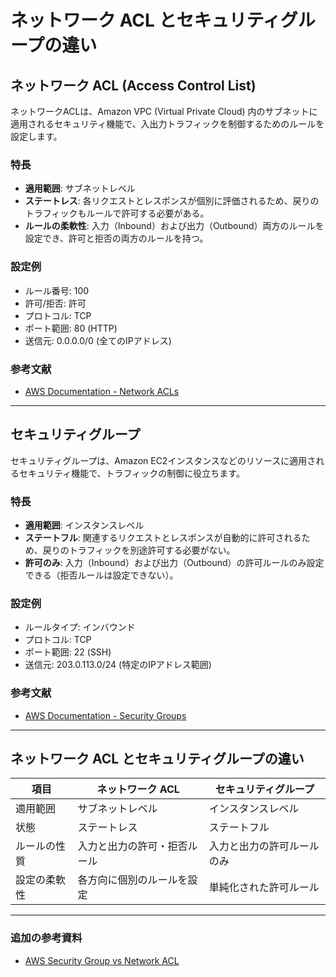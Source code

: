 
# ネットワーク ACL とセキュリティグループの違い

## ネットワーク ACL (Access Control List)

ネットワークACLは、Amazon VPC (Virtual Private Cloud) 内のサブネットに適用されるセキュリティ機能で、入出力トラフィックを制御するためのルールを設定します。

### 特長

- **適用範囲**: サブネットレベル
- **ステートレス**: 各リクエストとレスポンスが個別に評価されるため、戻りのトラフィックもルールで許可する必要がある。
- **ルールの柔軟性**: 入力（Inbound）および出力（Outbound）両方のルールを設定でき、許可と拒否の両方のルールを持つ。

### 設定例

- ルール番号: 100
- 許可/拒否: 許可
- プロトコル: TCP
- ポート範囲: 80 (HTTP)
- 送信元: 0.0.0.0/0 (全てのIPアドレス)


### 参考文献

- [AWS Documentation - Network ACLs](https://docs.aws.amazon.com/vpc/latest/userguide/vpc-network-acls.html)

---

## セキュリティグループ

セキュリティグループは、Amazon EC2インスタンスなどのリソースに適用されるセキュリティ機能で、トラフィックの制御に役立ちます。

### 特長

- **適用範囲**: インスタンスレベル
- **ステートフル**: 関連するリクエストとレスポンスが自動的に許可されるため、戻りのトラフィックを別途許可する必要がない。
- **許可のみ**: 入力（Inbound）および出力（Outbound）の許可ルールのみ設定できる（拒否ルールは設定できない）。

### 設定例

- ルールタイプ: インバウンド
- プロトコル: TCP
- ポート範囲: 22 (SSH)
- 送信元: 203.0.113.0/24 (特定のIPアドレス範囲)


### 参考文献

- [AWS Documentation - Security Groups](https://docs.aws.amazon.com/vpc/latest/userguide/VPC_SecurityGroups.html)

---

## ネットワーク ACL とセキュリティグループの違い

| 項目 | ネットワーク ACL | セキュリティグループ |
| --- | --- | --- |
| 適用範囲 | サブネットレベル | インスタンスレベル |
| 状態 | ステートレス | ステートフル |
| ルールの性質 | 入力と出力の許可・拒否ルール | 入力と出力の許可ルールのみ |
| 設定の柔軟性 | 各方向に個別のルールを設定 | 単純化された許可ルール |

---

### 追加の参考資料

- [AWS Security Group vs Network ACL](https://aws.amazon.com/premiumsupport/knowledge-center/security-groups-vs-acls/)



